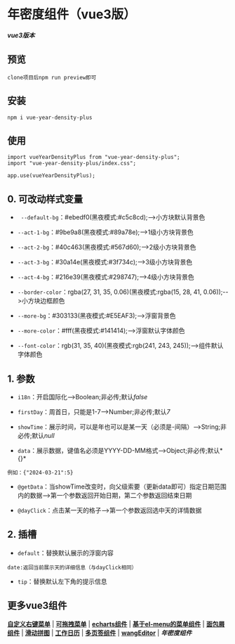# 年密度组件（vue3版）
***vue3版本***

## 预览
	clone项目后npm run preview即可

## 安装
	npm i vue-year-density-plus

## 使用
	import vueYearDensityPlus from "vue-year-density-plus";
	import "vue-year-density-plus/index.css";
	
	app.use(vueYearDensityPlus);


## 0. 可改动样式变量
* ` --default-bg`：#ebedf0(黑夜模式:#c5c8cd);-->小方块默认背景色

* `--act-1-bg`：#9be9a8(黑夜模式:#89a78e);-->1级小方块背景色

* `--act-2-bg`：#40c463(黑夜模式:#567d60);-->2级小方块背景色

* `--act-3-bg`：#30a14e(黑夜模式:#3f734c);-->3级小方块背景色

* `--act-4-bg`：#216e39(黑夜模式:#298747);-->4级小方块背景色

* `--border-color`：rgba(27, 31, 35, 0.06)(黑夜模式:rgba(15, 28, 41, 0.06));-->小方块边框颜色

* `--more-bg`：#303133(黑夜模式:#E5EAF3);-->浮窗背景色

* `--more-color`：#fff(黑夜模式:#141414);-->浮窗默认字体颜色

* `--font-color`：rgb(31, 35, 40)(黑夜模式:rgb(241, 243, 245));-->组件默认字体颜色


## 1. 参数
* `i18n`：开启国际化-->Boolean;非必传;默认*false*

* `firstDay`：周首日，只能是1-7-->Number;非必传;默认*7*

* `showTime`：展示时间，可以是年也可以是某一天（必须是-间隔）-->String;非必传;默认*null*

* `data`：展示数据，键值名必须是YYYY-DD-MM格式-->Object;非必传;默认*{}*
>
	例如：{"2024-03-21":5}
>

* `@getData`：当showTime改变时，向父级索要（更新data即可）指定日期范围内的数据-->第一个参数返回开始日期，第二个参数返回结束日期

* `@dayClick`：点击某一天的格子-->第一个参数返回选中天的详情数据

## 2. 插槽
* `default`：替换默认展示的浮窗内容
>
	date:返回当前展示天的详细信息（与dayClick相同）
>

* `tip`：替换默认左下角的提示信息


## 更多vue3组件
[**自定义右键菜单**](https://github.com/QuietHear/vue-diy-rightmenu-plus '右键新窗口浏览') | [**可拖拽菜单**](https://github.com/QuietHear/vue-drag-menu-plus '右键新窗口浏览') | [**echarts组件**](https://github.com/QuietHear/vue-echarts-block-plus '右键新窗口浏览') | [**基于el-menu的菜单组件**](https://github.com/QuietHear/vue-ele-nav-plus '右键新窗口浏览') | [**面包屑组件**](https://github.com/QuietHear/vue-permission-breads-plus '右键新窗口浏览') | [**滑动拼图**](https://github.com/QuietHear/vue-puzzle-slider-plus '右键新窗口浏览') | [**工作日历**](https://github.com/QuietHear/vue-shop-calendar-plus '右键新窗口浏览') | [**多页签组件**](https://github.com/QuietHear/vue-tabs-plus '右键新窗口浏览') | [**wangEditor**](https://github.com/QuietHear/vue-wangEditor-block-plus '右键新窗口浏览') | ***年密度组件***
